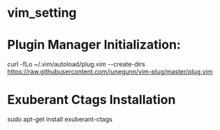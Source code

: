 # vim_setting

# Plugin Manager Initialization:

curl -fLo ~/.vim/autoload/plug.vim --create-dirs \
https://raw.githubusercontent.com/junegunn/vim-plug/master/plug.vim


# Exuberant Ctags Installation
sudo apt-get install exuberant-ctags

